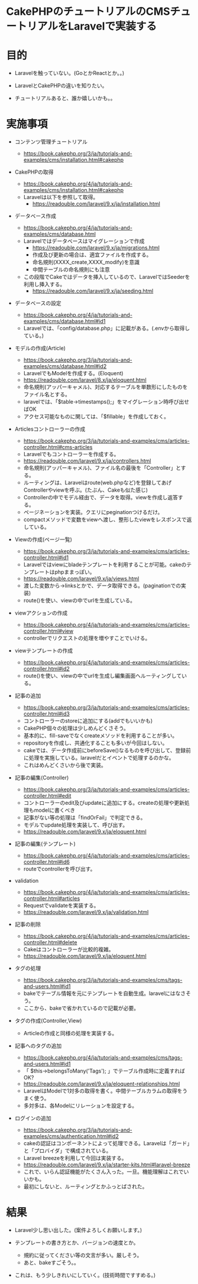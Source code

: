 # CakePHPのチュートリアルのCMSチュートリアルをLaravelで実装する

# 目的
- Laravelを触っていない。(GoとかReactとか。。)

- LaravelとCakePHPの違いを知りたい。

- チュートリアルあると、誰か嬉しいかも。。

# 実施事項

- コンテンツ管理チュートリアル
  - https://book.cakephp.org/3/ja/tutorials-and-examples/cms/installation.html#cakephp
- CakePHPの取得
  - https://book.cakephp.org/4/ja/tutorials-and-examples/cms/installation.html#cakephp
  - Laravelは以下を参照して取得。
    - https://readouble.com/laravel/9.x/ja/installation.html

- データベース作成
  - https://book.cakephp.org/4/ja/tutorials-and-examples/cms/database.html
  - Laravelではデータベースはマイグレーションで作成
    - https://readouble.com/laravel/9.x/ja/migrations.html
    - 作成及び更新の場合は、適宜ファイルを作成する。
    - 命名規則(XXXX_create,XXXX_modify)を意識
    - 中間テーブルの命名規則にも注意
  - この段階でCakeではデータを挿入しているので、LaravelではSeederを利用し挿入する。
    - https://readouble.com/laravel/9.x/ja/seeding.html


- データベースの設定
  - https://book.cakephp.org/4/ja/tutorials-and-examples/cms/database.html#id1
  - Laravelでは、「config/database.php」に記載がある。(.envから取得している。)

- モデルの作成(Article)
  - https://book.cakephp.org/3/ja/tutorials-and-examples/cms/database.html#id2
  - LaravelでもModelを作成する。(Eloquent)
  - https://readouble.com/laravel/8.x/ja/eloquent.html
  - 命名規則(アッパーキャメル)、対応するテーブルを単数形にしたものをファイル名とする。
  - laravelでは、「$table->timestamps();」をマイグレーション時呼び出せばOK
  - アクセス可能なものに関しては、「$fillable」を作成しておく。

- Articlesコントローラーの作成
  - https://book.cakephp.org/3/ja/tutorials-and-examples/cms/articles-controller.html#cms-articles
  - Laravelでもコントローラーを作成する。
  - https://readouble.com/laravel/9.x/ja/controllers.html
  - 命名規則(アッパーキャメル)、ファイル名の最後を「Controller」とする。
  - ルーティングは、Laravelはroute(web.phpなど)を登録してあげControllerやviewを呼ぶ。(たぶん、Cakeも似た感じ)
  - Controllerの中でモデル経由で、データを取得。viewを作成し返答する。
  - ページネーションを実装。クエリにpeginationつけるだけ。
  - compactメソッドで変数をviewへ渡し、整形したviewをレスポンスで返している。

- Viewの作成(ページ一覧)
  - https://book.cakephp.org/3/ja/tutorials-and-examples/cms/articles-controller.html#id1
  - Laravelではviewにbladeテンプレートを利用することが可能。cakeのテンプレートはphpままっぽい。
  - https://readouble.com/laravel/9.x/ja/views.html
  - 渡した変数から->linksとかで、データ取得できる。(paginationでの実装)
  - route()を使い、viewの中でurlを生成している。

- viewアクションの作成
  - https://book.cakephp.org/4/ja/tutorials-and-examples/cms/articles-controller.html#view
  - controllerでリクエストの処理を増やすことでいける。

- viewテンプレートの作成
  - https://book.cakephp.org/4/ja/tutorials-and-examples/cms/articles-controller.html#id2
  - route()を使い、viewの中でurlを生成し編集画面へルーティングしている。

- 記事の追加
  - https://book.cakephp.org/3/ja/tutorials-and-examples/cms/articles-controller.html#id3
  - コントローラーのstoreに追加にする(addでもいいかも)
  - CakePHP個々の処理は少しめんどくさそう。
  - 基本的に、fill-saveでなくcreateメソッドを利用することが多い。
  - repositoryを作成し、共通化することも多いが今回はしない。
  - cakeでは、データ作成前にbeforeSave()なるものを呼び出して、登録前に処理を実施している。laravelだとイベントで処理するのかな。
  - これはめんどくさいから後で実装。

- 記事の編集(Controller)
  -  https://book.cakephp.org/3/ja/tutorials-and-examples/cms/articles-controller.html#edit
  - コントローラーのedit及びupdateに追加にする。createの処理や更新処理もmodelに書くべき
  - 記事がない等の処理は「findOrFail」で判定できる。
  - モデルでupdate処理を実装して、呼び出す。
  - https://readouble.com/laravel/9.x/ja/eloquent.html

- 記事の編集(テンプレート)
  - https://book.cakephp.org/4/ja/tutorials-and-examples/cms/articles-controller.html#id6
  - routeでcontrollerを呼び出す。

- validation
  - https://book.cakephp.org/4/ja/tutorials-and-examples/cms/articles-controller.html#articles
  - Requestでvalidateを実装する。
  - https://readouble.com/laravel/9.x/ja/validation.html

- 記事の削除
  - https://book.cakephp.org/4/ja/tutorials-and-examples/cms/articles-controller.html#delete
  - Cakeはコントローラーが比較的複雑。
  - https://readouble.com/laravel/9.x/ja/eloquent.html

- タグの処理
  -  https://book.cakephp.org/3/ja/tutorials-and-examples/cms/tags-and-users.html#id1
  - bakeでテーブル情報を元にテンプレートを自動生成。laravelにはなさそう。
  - ここから、bakeで省かれているので記載が必要。

- タグの作成(Controller,View)
  - Articleの作成と同様の処理を実装する。

- 記事へのタグの追加
  - https://book.cakephp.org/4/ja/tutorials-and-examples/cms/tags-and-users.html#id1
  - 「 $this->belongsToMany('Tags'); 」でテーブル作成時に定義すればOK?
  - https://readouble.com/laravel/9.x/ja/eloquent-relationships.html
  - LaravelはModelで1対多の取得を書く。中間テーブルカラムの取得をうまく使う。
  - 多対多は、各Modelにリレーションを設定する。

- ログインの追加
  - https://book.cakephp.org/3/ja/tutorials-and-examples/cms/authentication.html#id2
  - cakeの認証はコンポーネントによって処理できる。Laravelは「ガード」と「プロバイダ」で構成されている。
  - Laravel breezeを利用して今回は実装する。
  - https://readouble.com/laravel/9.x/ja/starter-kits.html#laravel-breeze
  - これで、いらん認証機能がたくさん入った。一旦。機能理解はこれでいいかも。
  - 最初にしないと、ルーティングとかふっとばされた。

# 結果

- Laravel少し思い出した。(案件よろしくお願いします。)

- テンプレートの書き方とか、バージョンの速度とか。
  - 規約に従ってください等の文言が多い。厳しそう。
  - あと、bakeすごそう。。

- これは、もう少しきれいにしていく。(技術時間ですすめる。)